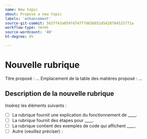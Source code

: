 ```yaml
---
name: New topic
about: Propose a new topic
labels: 'enhancement'
source-git-commit: 5637f43a059fd747f7d656852d5428784525771a
workflow-type: tm+mt
source-wordcount: '40'
ht-degree: 0%

---
```



# Nouvelle rubrique

Titre proposé : ...
Emplacement de la table des matières proposé : ...

## Description de la nouvelle rubrique

<!-- (REQUIRED) Describe the new content. Provide as much detail and as many resources as you can. -->

Insérez les éléments suivants :

- [ ] La rubrique fournit une explication du fonctionnement de ____.
- [ ] La rubrique fournit des étapes pour ____.
- [ ] La rubrique contient des exemples de code qui affichent ____.
- [ ] Autre (veuillez préciser) :

<!-- Thank you for taking the time to report the issue. -->
